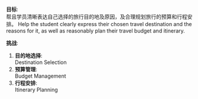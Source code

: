 **目标**:  
帮且学员清晰表达自己选择的旅行目的地及原因，及合理规划旅行的预算和行程安排。
Help the student clearly express their chosen travel destination and the reasons for it, as well as reasonably plan their travel budget and itinerary.

**挑战**:  
1. **目的地选择**:      
   Destination Selection
2. **预算管理**:  
   Budget Management
3. **行程安排**:  
   Itinerary Planning